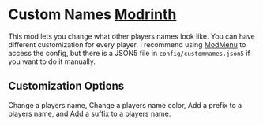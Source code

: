 # Custom Names [Modrinth](https://modrinth.com/mod/customnames)
This mod lets you change what other players names look like. You can have different customization for every player. I recommend using [ModMenu](https://modrinth.com/mod/modmenu) to access the config, but there is a JSON5 file in ```config/customnames.json5``` if you want to do it manually.

## Customization Options
Change a players name, Change a players name color, Add a prefix to a players name, and Add a suffix to a players name.